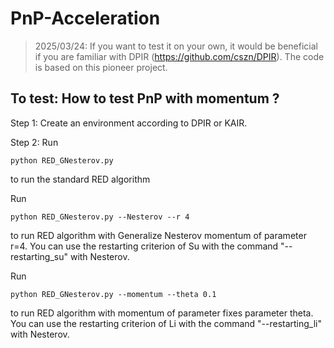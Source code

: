 # PnP-Acceleration

> 2025/03/24:
If you want to test it on your own, it would be beneficial if you are familiar with DPIR (https://github.com/cszn/DPIR). The code is based on this pioneer project.


To test: How to test PnP with momentum ?
----
Step 1: Create an environment according to DPIR or KAIR.

Step 2: 
Run 
```
python RED_GNesterov.py
```
to run the standard RED algorithm

Run 
```
python RED_GNesterov.py --Nesterov --r 4
```
to run RED algorithm with Generalize Nesterov momentum of parameter r=4. You can use the restarting criterion of Su with the command "--restarting_su" with Nesterov.

Run 
```
python RED_GNesterov.py --momentum --theta 0.1
```
to run RED algorithm with momentum of parameter fixes parameter theta. You can use the restarting criterion of Li with the command "--restarting_li" with Nesterov.





